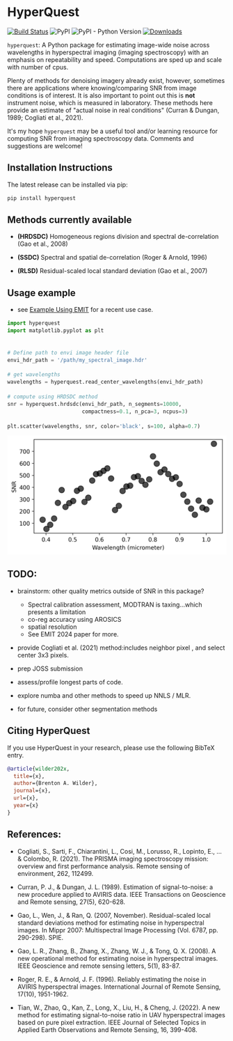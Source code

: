 # HyperQuest

[![Build Status](https://github.com/brentwilder/hyperquest/actions/workflows/pytest.yml/badge.svg)](https://github.com/brentwilder/hyperquest/actions/workflows/pytest.yml)
![PyPI](https://img.shields.io/pypi/v/hyperquest)
![PyPI - Python Version](https://img.shields.io/pypi/pyversions/hyperquest)
[![Downloads](https://pepy.tech/badge/hyperquest)](https://pepy.tech/project/hyperquest)


`hyperquest`: A Python package for estimating image-wide noise across wavelengths in hyperspectral imaging (imaging spectroscopy) with an emphasis on repeatability and speed. Computations are sped up and scale with number of cpus.

Plenty of methods for denoising imagery already exist, however, sometimes there are applications where knowing/comparing SNR from image conditions is of interest. It is also important to point out this is __not__ instrument noise, which is measured in laboratory. These methods here provide an estimate of "actual noise in real conditions" (Curran & Dungan, 1989; Cogliati et al., 2021).

It's my hope `hyperquest` may be a useful tool and/or learning resource for computing SNR from imaging spectroscopy data. Comments and suggestions are welcome! 


## Installation Instructions

The latest release can be installed via pip:

```bash
pip install hyperquest
```

## Methods currently available
- __(HRDSDC)__ Homogeneous regions division and spectral de-correlation (Gao et al., 2008)

- __(SSDC)__ Spectral and spatial de-correlation (Roger & Arnold, 1996)

- __(RLSD)__ Residual-scaled local standard deviation (Gao et al., 2007)


## Usage example

- see [Example Using EMIT](tutorials/example_using_EMIT.ipynb) for a recent use case.

```python
import hyperquest
import matplotlib.pyplot as plt


# Define path to envi image header file
envi_hdr_path = '/path/my_spectral_image.hdr'

# get wavelengths
wavelengths = hyperquest.read_center_wavelengths(envi_hdr_path)

# compute using HRDSDC method
snr = hyperquest.hrdsdc(envi_hdr_path, n_segments=10000, 
                        compactness=0.1, n_pca=3, ncpus=3)

plt.scatter(wavelengths, snr, color='black', s=100, alpha=0.7)
```
![SNR Plot](tests/plots/demo_snr.png)




## TODO:

- brainstorm: other quality metrics outside of SNR in this package?
  - Spectral calibration assessment, MODTRAN is taxing...which presents a limitation
  - co-reg accuracy using AROSICS
  - spatial resolution
  - See EMIT 2024 paper for more.

- provide Cogliati et al. (2021) method:includes neighbor pixel , and select center 3x3 pixels.

- prep JOSS submission

- assess/profile longest parts of code. 

- explore numba and other methods to speed up NNLS / MLR.

- for future, consider other segmentation methods




## Citing HyperQuest

If you use HyperQuest in your research, please use the following BibTeX entry.

```bibtex
@article{wilder202x,
  title={x},
  author={Brenton A. Wilder},
  journal={x},
  url={x},
  year={x}
}
```


## References:

- Cogliati, S., Sarti, F., Chiarantini, L., Cosi, M., Lorusso, R., Lopinto, E., ... & Colombo, R. (2021). The PRISMA imaging spectroscopy mission: overview and first performance analysis. Remote sensing of environment, 262, 112499.

- Curran, P. J., & Dungan, J. L. (1989). Estimation of signal-to-noise: a new procedure applied to AVIRIS data. IEEE Transactions on Geoscience and Remote sensing, 27(5), 620-628.

- Gao, L., Wen, J., & Ran, Q. (2007, November). Residual-scaled local standard deviations method for estimating noise in hyperspectral images. In Mippr 2007: Multispectral Image Processing (Vol. 6787, pp. 290-298). SPIE.

- Gao, L. R., Zhang, B., Zhang, X., Zhang, W. J., & Tong, Q. X. (2008). A new operational method for estimating noise in hyperspectral images. IEEE Geoscience and remote sensing letters, 5(1), 83-87.

- Roger, R. E., & Arnold, J. F. (1996). Reliably estimating the noise in AVIRIS hyperspectral images. International Journal of Remote Sensing, 17(10), 1951-1962.

- Tian, W., Zhao, Q., Kan, Z., Long, X., Liu, H., & Cheng, J. (2022). A new method for estimating signal-to-noise ratio in UAV hyperspectral images based on pure pixel extraction. IEEE Journal of Selected Topics in Applied Earth Observations and Remote Sensing, 16, 399-408.
